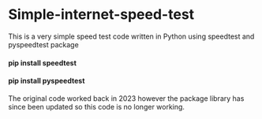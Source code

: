 # Simple-internet-speed-test
This is a very simple speed test code written in Python using speedtest and pyspeedtest package

#### pip install speedtest

#### pip install pyspeedtest

The original code worked back in 2023 however the package library has since been updated so this code is no longer working. 

